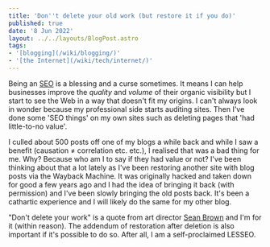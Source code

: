 ```yaml
---
title: 'Don''t delete your old work (but restore it if you do)'
published: true
date: '8 Jun 2022'
layout: ../../layouts/BlogPost.astro
tags:
- '[blogging](/wiki/blogging/)'
- '[the Internet](/wiki/tech/internet/)'
---
```


Being an [SEO](/wiki/tech/seo/) is a blessing and a curse sometimes. It means I can help businesses improve the _quality_ and _volume_ of their organic visibility but I start to see the Web in a way that doesn't fit my origins. I can't always look in wonder because my professional side starts auditing sites. Then I've done some 'SEO things' on my own sites such as deleting pages that 'had little-to-no value'.

I culled about 500 posts off one of my blogs a while back and while I saw a benefit (causation ≠ correlation etc. etc.), I realised that was a bad thing for me. Why? Because who am I to say if they had value or not? I've been thinking about that a lot lately as I've been restoring another site with blog posts via the Wayback Machine. It was originally hacked and taken down for good a few years ago and I had the idea of bringing it back (with permission) and I've been slowly bringing the old posts back. It's been a cathartic experience and I will likely do the same for my other blog.

"Don't delete your work" is a quote from art director [Sean Brown](https://curvesbyseanbrown.com/) and I'm for it (within reason). The addendum of restoration after deletion is also important if it's possible to do so. After all, I am a self-proclaimed LESSEO.